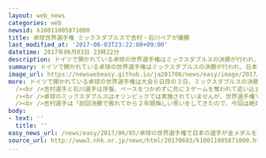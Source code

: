 ```yaml
---
layout: web_news
categories: web
newsid: k10011005871000
title: 卓球世界選手権 ミックスダブルスで吉村・石川ペアが優勝
last_modified_at: '2017-06-03T23:22:00+09:00'
datetime: 2017年06月03日 23時22分
description: ドイツで開かれている卓球の世界選手権はミックスダブルスの決勝が行われ、日本の吉村真晴選手と石川佳純選手のペアが台湾のペアにゲームカウント４対３で逆転勝ちし、金メダルを獲得しました。卓球の世界選手権で、日本選手が金メダルを獲得したのは３８年ぶりです。
summary: ドイツで開かれている卓球の世界選手権はミックスダブルスの決勝が行われ、日本の吉村真晴選手と石川佳純選手のペアが台湾のペアにゲームカウント４対３で逆転勝ちし、金メダルを獲得しました。卓球の世界選手権で、日本選手が金メダルを獲得したのは３８年ぶりです。
image_url: https://newswebeasy.github.io/ja201706/news/easy/image/2017/06/05/k10011005871000.jpg
more: ドイツで開かれている卓球の世界選手権は大会６日目の３日、ミックスダブルスの決勝が行われ、前回銀メダルを獲得した日本の吉村選手と石川選手のペアは台湾の陳建安選手と鄭怡静選手のペアと対戦しました。<br
  /><br />吉村選手と石川選手は序盤、ペースをつかめずに先に３ゲームを奪われて追い込まれましたが、第５ゲームから３ゲームを連取して、ゲームカウント４対３で逆転勝ちし、金メダルを獲得しました。<br
  /><br />卓球のミックスダブルスはオリンピックでは実施されていませんが、世界選手権では日本選手として４８年ぶりの金メダルとなり、すべての種目を含めても１９７９年に男子シングルスの小野誠治選手が獲得して以来、３８年ぶりの快挙となりました。<br
  /><br />吉村選手は「前回決勝で敗れてから２年間悔しい思いをしてきたので、今回は絶対に金メダルを取ろうと思って臨んだ。最高の気持ちです」と笑顔で話していました。また、石川選手は「苦しい試合展開だったが、なんとか諦めずに最後までできてよかった」と涙を流しながら話していました。
body:
- text: ''
  title: ''
easy_news_url: /news/easy/2017/06/05/卓球の世界選手権で日本の選手が金メダルを取る/
source_url: http://www3.nhk.or.jp/news/html/20170603/k10011005871000.html
...
```

